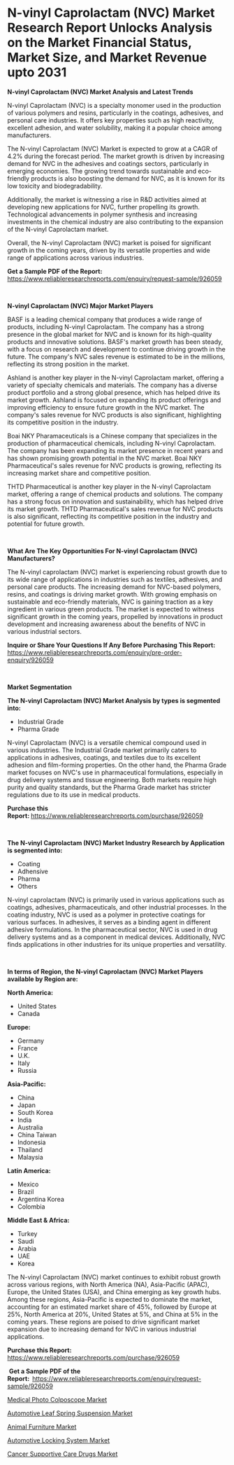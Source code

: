 <p><h1>N-vinyl Caprolactam (NVC) Market Research Report Unlocks Analysis on the Market Financial Status, Market Size, and Market Revenue upto 2031</h1></p><p><strong>N-vinyl Caprolactam (NVC) Market Analysis and Latest Trends</strong></p>
<p><p>N-vinyl Caprolactam (NVC) is a specialty monomer used in the production of various polymers and resins, particularly in the coatings, adhesives, and personal care industries. It offers key properties such as high reactivity, excellent adhesion, and water solubility, making it a popular choice among manufacturers.</p><p>The N-vinyl Caprolactam (NVC) Market is expected to grow at a CAGR of 4.2% during the forecast period. The market growth is driven by increasing demand for NVC in the adhesives and coatings sectors, particularly in emerging economies. The growing trend towards sustainable and eco-friendly products is also boosting the demand for NVC, as it is known for its low toxicity and biodegradability.</p><p>Additionally, the market is witnessing a rise in R&D activities aimed at developing new applications for NVC, further propelling its growth. Technological advancements in polymer synthesis and increasing investments in the chemical industry are also contributing to the expansion of the N-vinyl Caprolactam market.</p><p>Overall, the N-vinyl Caprolactam (NVC) market is poised for significant growth in the coming years, driven by its versatile properties and wide range of applications across various industries.</p></p>
<p><strong>Get a Sample PDF of the Report:&nbsp;</strong> <a href="https://www.reliableresearchreports.com/enquiry/request-sample/926059">https://www.reliableresearchreports.com/enquiry/request-sample/926059</a></p>
<p>&nbsp;</p>
<p><strong>N-vinyl Caprolactam (NVC) Major Market Players</strong></p>
<p><p>BASF is a leading chemical company that produces a wide range of products, including N-vinyl Caprolactam. The company has a strong presence in the global market for NVC and is known for its high-quality products and innovative solutions. BASF's market growth has been steady, with a focus on research and development to continue driving growth in the future. The company's NVC sales revenue is estimated to be in the millions, reflecting its strong position in the market.</p><p>Ashland is another key player in the N-vinyl Caprolactam market, offering a variety of specialty chemicals and materials. The company has a diverse product portfolio and a strong global presence, which has helped drive its market growth. Ashland is focused on expanding its product offerings and improving efficiency to ensure future growth in the NVC market. The company's sales revenue for NVC products is also significant, highlighting its competitive position in the industry.</p><p>Boai NKY Pharamaceuticals is a Chinese company that specializes in the production of pharmaceutical chemicals, including N-vinyl Caprolactam. The company has been expanding its market presence in recent years and has shown promising growth potential in the NVC market. Boai NKY Pharmaceutical's sales revenue for NVC products is growing, reflecting its increasing market share and competitive position.</p><p>THTD Pharmaceutical is another key player in the N-vinyl Caprolactam market, offering a range of chemical products and solutions. The company has a strong focus on innovation and sustainability, which has helped drive its market growth. THTD Pharmaceutical's sales revenue for NVC products is also significant, reflecting its competitive position in the industry and potential for future growth.</p></p>
<p>&nbsp;</p>
<p><strong>What Are The Key Opportunities For N-vinyl Caprolactam (NVC) Manufacturers?</strong></p>
<p><p>The N-vinyl caprolactam (NVC) market is experiencing robust growth due to its wide range of applications in industries such as textiles, adhesives, and personal care products. The increasing demand for NVC-based polymers, resins, and coatings is driving market growth. With growing emphasis on sustainable and eco-friendly materials, NVC is gaining traction as a key ingredient in various green products. The market is expected to witness significant growth in the coming years, propelled by innovations in product development and increasing awareness about the benefits of NVC in various industrial sectors.</p></p>
<p><strong>Inquire or Share Your Questions If Any Before Purchasing This Report:</strong> <a href="https://www.reliableresearchreports.com/enquiry/pre-order-enquiry/926059">https://www.reliableresearchreports.com/enquiry/pre-order-enquiry/926059</a></p>
<p>&nbsp;</p>
<p><strong>Market Segmentation</strong></p>
<p><strong>The N-vinyl Caprolactam (NVC) Market Analysis by types is segmented into:</strong></p>
<p><ul><li>Industrial Grade</li><li>Pharma Grade</li></ul></p>
<p><p>N-vinyl Caprolactam (NVC) is a versatile chemical compound used in various industries. The Industrial Grade market primarily caters to applications in adhesives, coatings, and textiles due to its excellent adhesion and film-forming properties. On the other hand, the Pharma Grade market focuses on NVC's use in pharmaceutical formulations, especially in drug delivery systems and tissue engineering. Both markets require high purity and quality standards, but the Pharma Grade market has stricter regulations due to its use in medical products.</p></p>
<p><strong>Purchase this Report:&nbsp;</strong><a href="https://www.reliableresearchreports.com/purchase/926059">https://www.reliableresearchreports.com/purchase/926059</a></p>
<p>&nbsp;</p>
<p><strong>The N-vinyl Caprolactam (NVC) Market Industry Research by Application is segmented into:</strong></p>
<p><ul><li>Coating</li><li>Adhensive</li><li>Pharma</li><li>Others</li></ul></p>
<p><p>N-vinyl caprolactam (NVC) is primarily used in various applications such as coatings, adhesives, pharmaceuticals, and other industrial processes. In the coating industry, NVC is used as a polymer in protective coatings for various surfaces. In adhesives, it serves as a binding agent in different adhesive formulations. In the pharmaceutical sector, NVC is used in drug delivery systems and as a component in medical devices. Additionally, NVC finds applications in other industries for its unique properties and versatility.</p></p>
<p>&nbsp;</p>
<p><strong>In terms of Region, the N-vinyl Caprolactam (NVC) Market Players available by Region are:</strong></p>
<p>
    <p> <strong> North America: </strong>
        <ul>
            <li>United States</li>
            <li>Canada</li>
        </ul>
        </p> 
    <p> <strong> Europe: </strong>
        <ul>
            <li>Germany</li>
            <li>France</li>
            <li>U.K.</li>
            <li>Italy</li>
            <li>Russia</li>
        </ul>
        </p> 
    <p> <strong> Asia-Pacific: </strong>
        <ul>
            <li>China</li>
            <li>Japan</li>
            <li>South Korea</li>
            <li>India</li>
            <li>Australia</li>
            <li>China Taiwan</li>
            <li>Indonesia</li>
            <li>Thailand</li>
            <li>Malaysia</li>
        </ul>
        </p> 
    <p> <strong> Latin America: </strong>
        <ul>
            <li>Mexico</li>
            <li>Brazil</li>
            <li>Argentina Korea</li>
            <li>Colombia</li>
        </ul>
        </p> 
    <p> <strong> Middle East & Africa: </strong>
        <ul>
            <li>Turkey</li>
            <li>Saudi</li>
            <li>Arabia</li>
            <li>UAE</li>
            <li>Korea</li>
        </ul>
    </p>
    </p>
<p><p>The N-vinyl Caprolactam (NVC) market continues to exhibit robust growth across various regions, with North America (NA), Asia-Pacific (APAC), Europe, the United States (USA), and China emerging as key growth hubs. Among these regions, Asia-Pacific is expected to dominate the market, accounting for an estimated market share of 45%, followed by Europe at 25%, North America at 20%, United States at 5%, and China at 5% in the coming years. These regions are poised to drive significant market expansion due to increasing demand for NVC in various industrial applications.</p></p>
<p><strong>Purchase this Report: </strong><a href="https://www.reliableresearchreports.com/purchase/926059">https://www.reliableresearchreports.com/purchase/926059</a></p>
<p>&nbsp;<strong>Get a Sample PDF of the Report:&nbsp;&nbsp;</strong><a href="https://www.reliableresearchreports.com/enquiry/request-sample/926059">https://www.reliableresearchreports.com/enquiry/request-sample/926059</a></p>
<p><strong></strong></p>
<p><p><a href="https://issuu.com/reportprime-2/docs/medical-photo-colposcope-market-size-2030.pptx">Medical Photo Colposcope Market</a></p><p><a href="https://github.com/abdelrhmankishk22/Market-Research-Report-List-3/blob/main/automotive-leaf-spring-suspension-market.md">Automotive Leaf Spring Suspension Market</a></p><p><a href="https://medium.com/@marvinwalsh8546/animal-furniture-market-size-reveals-the-best-marketing-channels-in-global-industry-1f62426c03ed">Animal Furniture Market</a></p><p><a href="https://github.com/bracarafogo/Market-Research-Report-List-2/blob/main/automotive-locking-system-market.md">Automotive Locking System Market</a></p><p><a href="https://medium.com/@marvinwalsh8546/cancer-supportive-care-drugs-nbsp-market-focuses-on-market-share-size-and-projected-forecast-till-f4c28686c1f9">Cancer Supportive Care Drugs Market</a></p></p>